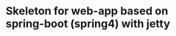 Skeleton for web-app based on spring-boot (spring4) with jetty
==============================================================
